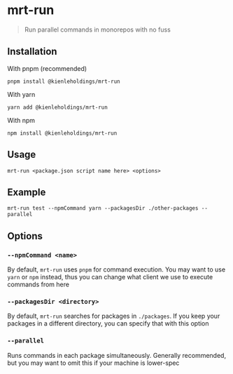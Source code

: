 # mrt-run

> Run parallel commands in monorepos with no fuss

## Installation

With pnpm (recommended)

```
pnpm install @kienleholdings/mrt-run
```

With yarn

```
yarn add @kienleholdings/mrt-run
```

With npm

```
npm install @kienleholdings/mrt-run
```

## Usage

`mrt-run <package.json script name here> <options>`

## Example

`mrt-run test --npmCommand yarn --packagesDir ./other-packages --parallel`

## Options

### `--npmCommand <name>`

By default, `mrt-run` uses `pnpm` for command execution. You may want to use `yarn` or `npm`
instead, thus you can change what client we use to execute commands from here

### `--packagesDir <directory>`

By default, `mrt-run` searches for packages in `./packages`. If you keep your packages in a
different directory, you can specify that with this option

### `--parallel`

Runs commands in each package simultaneously. Generally recommended, but you may want to omit this
if your machine is lower-spec

